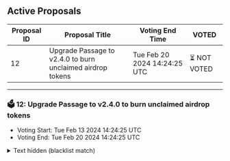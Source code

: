 ## Active Proposals

| Proposal ID | Proposal Title | Voting End Time | VOTED |
|-------------|----------------|-----------------|-------|
| 12 | Upgrade Passage to v2.4.0 to burn unclaimed airdrop tokens | Tue Feb 20 2024 14:24:25 UTC | ⏳ NOT VOTED |

---

### 🗳 12: Upgrade Passage to v2.4.0 to burn unclaimed airdrop tokens
- Voting Start: Tue Feb 13 2024 14:24:25 UTC
- Voting End: Tue Feb 20 2024 14:24:25 UTC

<details>
<summary>Text hidden (blacklist match)</summary>
 
</details>
